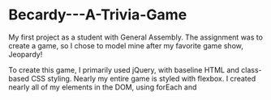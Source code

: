 # Becardy---A-Trivia-Game
My first project as a student with General Assembly. The assignment was to create a game, so I chose to model mine after my favorite game show, Jeopardy!

To create this game, I primarily used jQuery, with baseline HTML and class-based CSS styling. Nearly my entire game is styled with flexbox. I created nearly all of my elements in the DOM, using forEach and 
